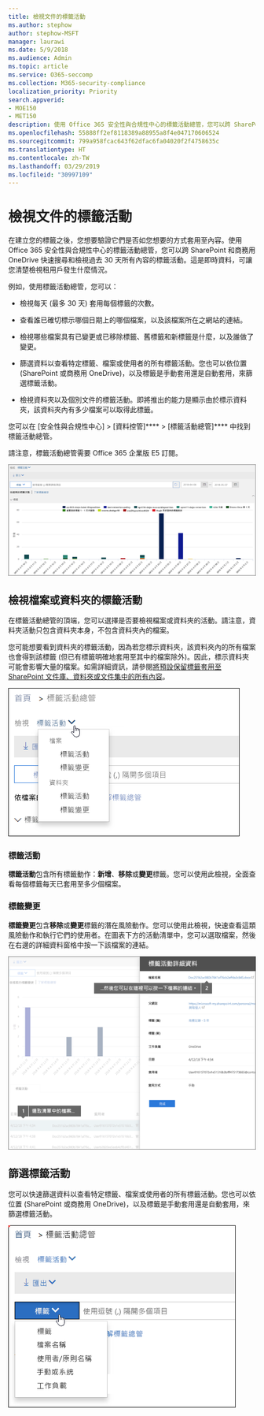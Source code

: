 ```yaml
---
title: 檢視文件的標籤活動
ms.author: stephow
author: stephow-MSFT
manager: laurawi
ms.date: 5/9/2018
ms.audience: Admin
ms.topic: article
ms.service: O365-seccomp
ms.collection: M365-security-compliance
localization_priority: Priority
search.appverid:
- MOE150
- MET150
description: 使用 Office 365 安全性與合規性中心的標籤活動總管，您可以跨 SharePoint 和商務用 OneDrive 快速搜尋和檢視過去 30 天所有內容的標籤活動。這是即時資料，可讓您清楚檢視租用戶發生什麼情況。
ms.openlocfilehash: 55888ff2ef8118389a88955a8f4e047170606524
ms.sourcegitcommit: 799a958fcac643f62dfac6fa04020f2f4758635c
ms.translationtype: HT
ms.contentlocale: zh-TW
ms.lasthandoff: 03/29/2019
ms.locfileid: "30997109"
---
```

# <a name="view-label-activity-for-documents"></a>檢視文件的標籤活動

在建立您的標籤之後，您想要驗證它們是否如您想要的方式套用至內容。使用 Office 365 安全性與合規性中心的標籤活動總管，您可以跨 SharePoint 和商務用 OneDrive 快速搜尋和檢視過去 30 天所有內容的標籤活動。這是即時資料，可讓您清楚檢視租用戶發生什麼情況。
  
例如，使用標籤活動總管，您可以：
  
- 檢視每天 (最多 30 天) 套用每個標籤的次數。
    
- 查看誰已確切標示哪個日期上的哪個檔案，以及該檔案所在之網站的連結。
    
- 檢視哪些檔案具有已變更或已移除標籤、舊標籤和新標籤是什麼，以及誰做了變更。
    
- 篩選資料以查看特定標籤、檔案或使用者的所有標籤活動。您也可以依位置 (SharePoint 或商務用 OneDrive)，以及標籤是手動套用還是自動套用，來篩選標籤活動。
    
- 檢視資料夾以及個別文件的標籤活動。即將推出的能力是顯示由於標示資料夾，該資料夾內有多少檔案可以取得此標籤。
    
您可以在 [安全性與合規性中心] > [資料控管]**** > [標籤活動總管]**** 中找到標籤活動總管。
  
請注意，標籤活動總管需要 Office 365 企業版 E5 訂閱。
  
![標籤活動總管](media/671ca0cd-1457-40b4-9917-b663360afd95.png)
  
## <a name="view-label-activities-for-files-or-folders"></a>檢視檔案或資料夾的標籤活動

在標籤活動總管的頂端，您可以選擇是否要檢視檔案或資料夾的活動。請注意，資料夾活動只包含資料夾本身，不包含資料夾內的檔案。
  
您可能想要看到資料夾的標籤活動，因為若您標示資料夾，該資料夾內的所有檔案也會得到該標籤 (但已有標籤明確地套用至其中的檔案除外)。因此，標示資料夾可能會影響大量的檔案。如需詳細資訊，請參閱[將預設保留標籤套用至 SharePoint 文件庫、資料夾或文件集中的所有內容](labels.md#applying-a-default-retention-label-to-all-content-in-a-sharepoint-library-folder-or-document-set)。
  
![顯示檔案和資料夾之標籤活動的下拉式功能表](media/11030584-f52d-49eb-86f3-7ead16a3b704.png)
  
### <a name="label-activities"></a>標籤活動

 **標籤活動**包含所有標籤動作：**新增**、**移除**或**變更**標籤。您可以使用此檢視，全面查看每個標籤每天已套用至多少個檔案。 
  
### <a name="label-changes"></a>標籤變更

 **標籤變更**包含**移除**或**變更**標籤的潛在風險動作。您可以使用此檢視，快速查看這類風險動作和執行它們的使用者。在圖表下方的活動清單中，您可以選取檔案，然後在右邊的詳細資料窗格中按一下該檔案的連結。 
  
![標籤活動詳細資料窗格](media/eb580fd4-b5be-4fda-9ba5-c1256777310d.png)
  
## <a name="filter-label-activity"></a>篩選標籤活動

您可以快速篩選資料以查看特定標籤、檔案或使用者的所有標籤活動。您也可以依位置 (SharePoint 或商務用 OneDrive)，以及標籤是手動套用還是自動套用，來篩選標籤活動。
  
![標籤活動的篩選器](media/9de92985-120f-48b4-96a7-ef7ec8a71ff0.png)
  

